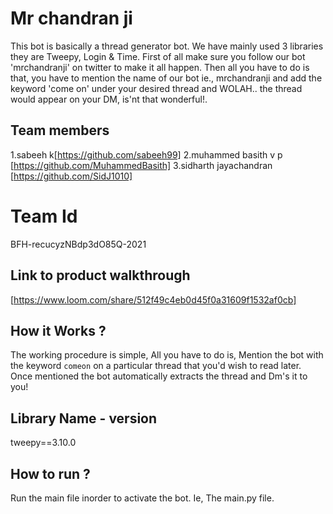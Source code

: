 # Mr chandran ji
This bot is basically a thread generator bot.  We have mainly used 3 libraries they are Tweepy, Login & Time. First of all make sure you follow our bot 'mrchandranji' on twitter to make it all 
happen. Then all you have to do is that, you have to mention the name of our bot ie., mrchandranji and add the keyword 'come on' under your desired thread and WOLAH.. the thread would appear on your DM, is'nt that wonderful!.
## Team members 
1.sabeeh k[https://github.com/sabeeh99]
2.muhammed basith v p [https://github.com/MuhammedBasith]
3.sidharth jayachandran [https://github.com/SidJ1010]
# Team Id
BFH-recucyzNBdp3dO85Q-2021
## Link to product walkthrough
[https://www.loom.com/share/512f49c4eb0d45f0a31609f1532af0cb]
## How it Works ?
The working procedure is simple, All you have to do is, Mention the bot with the keyword
`comeon` on a particular thread that you'd wish to read later. Once mentioned the bot
automatically extracts the thread and Dm's it to you!
## Library Name - version
tweepy==3.10.0
## How to run ?
Run the main file inorder to activate the bot.
Ie, The main.py file.


